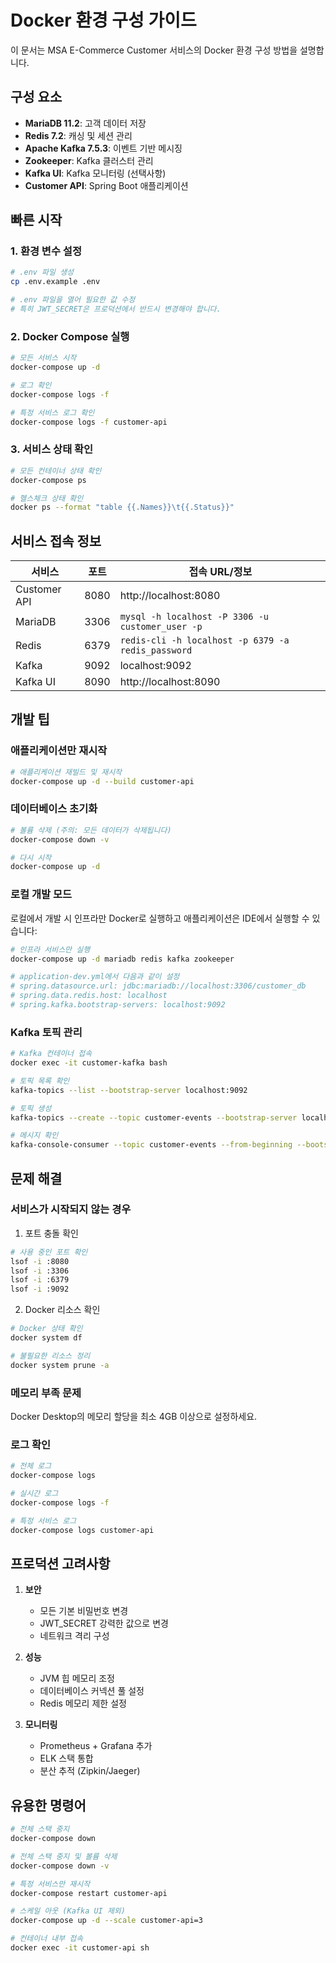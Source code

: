 # Docker 환경 구성 가이드

이 문서는 MSA E-Commerce Customer 서비스의 Docker 환경 구성 방법을 설명합니다.

## 구성 요소

- **MariaDB 11.2**: 고객 데이터 저장
- **Redis 7.2**: 캐싱 및 세션 관리
- **Apache Kafka 7.5.3**: 이벤트 기반 메시징
- **Zookeeper**: Kafka 클러스터 관리
- **Kafka UI**: Kafka 모니터링 (선택사항)
- **Customer API**: Spring Boot 애플리케이션

## 빠른 시작

### 1. 환경 변수 설정

```bash
# .env 파일 생성
cp .env.example .env

# .env 파일을 열어 필요한 값 수정
# 특히 JWT_SECRET은 프로덕션에서 반드시 변경해야 합니다.
```

### 2. Docker Compose 실행

```bash
# 모든 서비스 시작
docker-compose up -d

# 로그 확인
docker-compose logs -f

# 특정 서비스 로그 확인
docker-compose logs -f customer-api
```

### 3. 서비스 상태 확인

```bash
# 모든 컨테이너 상태 확인
docker-compose ps

# 헬스체크 상태 확인
docker ps --format "table {{.Names}}\t{{.Status}}"
```

## 서비스 접속 정보

| 서비스 | 포트 | 접속 URL/정보 |
|--------|------|---------------|
| Customer API | 8080 | http://localhost:8080 |
| MariaDB | 3306 | `mysql -h localhost -P 3306 -u customer_user -p` |
| Redis | 6379 | `redis-cli -h localhost -p 6379 -a redis_password` |
| Kafka | 9092 | localhost:9092 |
| Kafka UI | 8090 | http://localhost:8090 |

## 개발 팁

### 애플리케이션만 재시작

```bash
# 애플리케이션 재빌드 및 재시작
docker-compose up -d --build customer-api
```

### 데이터베이스 초기화

```bash
# 볼륨 삭제 (주의: 모든 데이터가 삭제됩니다)
docker-compose down -v

# 다시 시작
docker-compose up -d
```

### 로컬 개발 모드

로컬에서 개발 시 인프라만 Docker로 실행하고 애플리케이션은 IDE에서 실행할 수 있습니다:

```bash
# 인프라 서비스만 실행
docker-compose up -d mariadb redis kafka zookeeper

# application-dev.yml에서 다음과 같이 설정
# spring.datasource.url: jdbc:mariadb://localhost:3306/customer_db
# spring.data.redis.host: localhost
# spring.kafka.bootstrap-servers: localhost:9092
```

### Kafka 토픽 관리

```bash
# Kafka 컨테이너 접속
docker exec -it customer-kafka bash

# 토픽 목록 확인
kafka-topics --list --bootstrap-server localhost:9092

# 토픽 생성
kafka-topics --create --topic customer-events --bootstrap-server localhost:9092 --partitions 3 --replication-factor 1

# 메시지 확인
kafka-console-consumer --topic customer-events --from-beginning --bootstrap-server localhost:9092
```

## 문제 해결

### 서비스가 시작되지 않는 경우

1. 포트 충돌 확인
```bash
# 사용 중인 포트 확인
lsof -i :8080
lsof -i :3306
lsof -i :6379
lsof -i :9092
```

2. Docker 리소스 확인
```bash
# Docker 상태 확인
docker system df

# 불필요한 리소스 정리
docker system prune -a
```

### 메모리 부족 문제

Docker Desktop의 메모리 할당을 최소 4GB 이상으로 설정하세요.

### 로그 확인

```bash
# 전체 로그
docker-compose logs

# 실시간 로그
docker-compose logs -f

# 특정 서비스 로그
docker-compose logs customer-api
```

## 프로덕션 고려사항

1. **보안**
   - 모든 기본 비밀번호 변경
   - JWT_SECRET 강력한 값으로 변경
   - 네트워크 격리 구성

2. **성능**
   - JVM 힙 메모리 조정
   - 데이터베이스 커넥션 풀 설정
   - Redis 메모리 제한 설정

3. **모니터링**
   - Prometheus + Grafana 추가
   - ELK 스택 통합
   - 분산 추적 (Zipkin/Jaeger)

## 유용한 명령어

```bash
# 전체 스택 중지
docker-compose down

# 전체 스택 중지 및 볼륨 삭제
docker-compose down -v

# 특정 서비스만 재시작
docker-compose restart customer-api

# 스케일 아웃 (Kafka UI 제외)
docker-compose up -d --scale customer-api=3

# 컨테이너 내부 접속
docker exec -it customer-api sh
```
